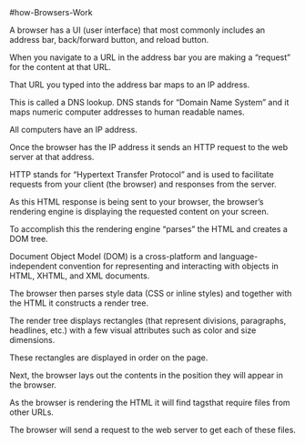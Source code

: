 <html>
<head>
#how-Browsers-Work
</head>
<body>
<p>A browser has a UI (user interface) that most commonly includes an address bar, back/forward button, and reload button.</P>
<p>When you navigate to a URL in the address bar you are making a “request” for the content at that URL.</P>
<p>That URL you typed into the address bar maps to an IP address.</p>
<p>This is called a DNS lookup. DNS stands for “Domain Name System” and it maps numeric computer addresses to human readable names.</p>
<p>All computers have an IP address.</p>
<p>Once the browser has the IP address it sends an HTTP request to the web server at that address.</p>
<P>HTTP stands for “Hypertext Transfer Protocol” and is used to facilitate requests from your client (the browser) and responses from the server.</p>
<p>As this HTML response is being sent to your browser, the browser’s rendering engine is displaying the requested content on your screen.</p>
<p>To accomplish this the rendering engine “parses” the HTML and creates a DOM tree.</p>
<p>Document Object Model (DOM) is a cross-platform and language-independent convention for representing and interacting with objects in HTML, XHTML, and XML documents.</P>
<p>The browser then parses style data (CSS or inline styles) and together with the HTML it constructs a render tree.</p>
<p>The render tree displays rectangles (that represent divisions, paragraphs, headlines, etc.) with a few visual attributes such as color and size dimensions.</p>
<p>These rectangles are displayed in order on the page.</p>
<p>Next, the browser lays out the contents in the position they will appear in the browser.</p>
<p>As the browser is rendering the HTML it will find tagsthat require files from other URLs.</p>
<p>The browser will send a request to the web server to get each of these files.</p>
</body>
</html>




